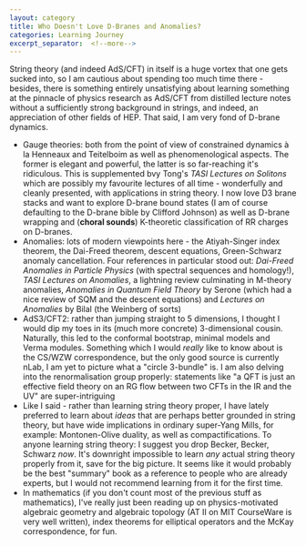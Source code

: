 ```yaml
---
layout: category
title: Who Doesn't Love D-Branes and Anomalies?
categories: Learning Journey
excerpt_separator:  <!--more-->
---
```


String theory (and indeed AdS/CFT) in itself is a huge vortex that one gets sucked into, so I am cautious about spending too much time there - besides, there is something entirely unsatisfying about learning something at the pinnacle of physics research as AdS/CFT from distilled lecture notes without a sufficiently strong background in strings, and indeed, an appreciation of other fields of HEP. That said, I am very fond of D-brane dynamics. 

- Gauge theories: both from the point of view of constrained dynamics à la Henneaux and Teitelboim as well as phenomenological aspects. The former is elegant and powerful, the latter is so far-reaching it's ridiculous. This is supplemented bvy Tong's *TASI Lectures on Solitons* which are possibly my favourite lectures of all time - wonderfully and cleanly presented, with applications in string theory. I now love D3 brane stacks and want to explore D-brane bound states (I am of course defaulting to the D-brane bible by Clifford Johnson) as well as D-brane wrapping and (**choral sounds**) K-theoretic classification of RR charges on D-branes.
- Anomalies: lots of modern viewpoints here - the Atiyah-Singer index theorem, the Dai-Freed theorem, descent equations, Green-Schwarz anomaly cancellation. Four references in particular stood out: *Dai-Freed Anomalies in Particle Physics* (with spectral sequences and homology!), *TASI Lectures on Anomalies*, a lightning review culminating in M-theory anomalies, *Anomalies in Quantum Field Theory* by Serone (which had a nice review of SQM and the descent equations) and *Lectures on Anomalies* by Bilal (the Weinberg of sorts)
- AdS3/CFT2: rather than jumping straight to 5 dimensions, I thought I would dip my toes in its (much more concrete) 3-dimensional cousin. Naturally, this led to the conformal bootstrap, minimal models and Verma modules. Something which I would *really* like to know about is the CS/WZW correspondence, but the only good source is currently nLab, I am yet to picture what a "circle 3-bundle" is. I am also delving into the renormalisation group properly: statements like "a QFT is just an effective field theory on an RG flow between two CFTs in the IR and the UV" are super-intriguing
- Like I said - rather than learning string theory proper, I have lately preferred to learn about *ideas* that are perhaps better grounded in string theory, but have wide implications in ordinary super-Yang Mills, for example: Montonen-Olive duality, as well as compactifications. To anyone learning string theory: I suggest you drop Becker, Becker, Schwarz *now*. It's downright impossible to learn *any* actual string theory properly from it, save for the big picture. It seems like it would probably be the best "summary" book as a reference to people who are already experts, but I would not recommend learning from it for the first time.
- In mathematics (if you don't count most of the previous stuff as mathematics), I've really just been reading up on physics-motivated algebraic geometry and algebraic topology (AT II on MIT CourseWare is very well written), index theorems for elliptical operators and the McKay correspondence, for fun.
